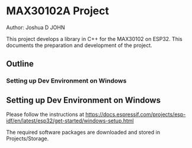 # MAX30102A Project
Author: Joshua D JOHN

This project develops a library in C++ for the MAX30102 on ESP32. This documents the preparation and development of the project.

## Outline
### Setting up Dev Environment on Windows



## Setting up Dev Environment on Windows
Please follow the instructions at 
https://docs.espressif.com/projects/esp-idf/en/latest/esp32/get-started/windows-setup.html

The required software packages are downloaded and stored in Projects/Storage.

